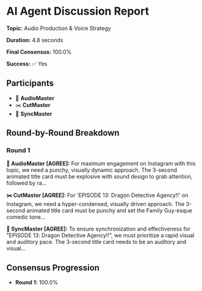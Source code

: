 # AI Agent Discussion Report

**Topic:** Audio Production & Voice Strategy

**Duration:** 4.8 seconds

**Final Consensus:** 100.0%

**Success:** ✅ Yes

## Participants

- 🎵 **AudioMaster**
- ✂️ **CutMaster**
- 🎯 **SyncMaster**

## Round-by-Round Breakdown

### Round 1

**🎵 AudioMaster [AGREE]:** For maximum engagement on Instagram with this topic, we need a punchy, visually dynamic approach. The 3-second animated title card must be explosive with sound design to grab attention, followed by ra...

**✂️ CutMaster [AGREE]:** For 'EPISODE 13: Dragon Detective Agency!!' on Instagram, we need a hyper-condensed, visually driven approach. The 3-second animated title card must be punchy and set the Family Guy-esque comedic tone...

**🎯 SyncMaster [AGREE]:** To ensure synchronization and effectiveness for "EPISODE 13: Dragon Detective Agency!!", we must prioritize a rapid visual and auditory pace. The 3-second title card needs to be an auditory and visual...

## Consensus Progression

- **Round 1:** 100.0%
